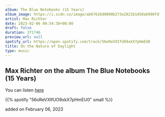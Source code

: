 ```yaml
---
album: The Blue Notebooks (15 Years)
album_image: https://i.scdn.co/image/ab67616d0000b273e2821b1458ab996fdf2c47ad
artist: Max Richter
date: 2023-02-06 00:54:38+00:00
draft: false
duration: 371746
preview_url: null
spotify_url: https://open.spotify.com/track/56oReVXIfUO9xkX7pHmEU0
title: On the Nature of Daylight
type: music
---
```



## Max Richter on the album The Blue Notebooks (15 Years)

You can listen [here](https://open.spotify.com/track/56oReVXIfUO9xkX7pHmEU0)

{{% spotify "56oReVXIfUO9xkX7pHmEU0" small %}}

added on February 06, 2023